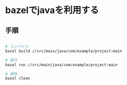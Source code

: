 # bazelでjavaを利用する

## 手順
```sh

# コンパイル
bazel build //src/main/java/com/example/project:main

# 実行
bazel run //src/main/java/com/example/project:main

# 掃除
bazel clean

```
